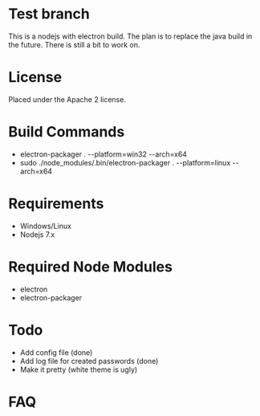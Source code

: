 # Test branch
This is a nodejs with electron build. The plan is to replace
the java build in the future. There is still a bit to work on.

# License
Placed under the Apache 2 license.

# Build Commands
* electron-packager . --platform=win32 --arch=x64
* sudo ./node_modules/.bin/electron-packager . --platform=linux --arch=x64

# Requirements
* Windows/Linux
* Nodejs 7.x

# Required Node Modules
* electron
* electron-packager

# Todo
* Add config file (done)
* Add log file for created passwords (done)
* Make it pretty (white theme is ugly)

# FAQ
